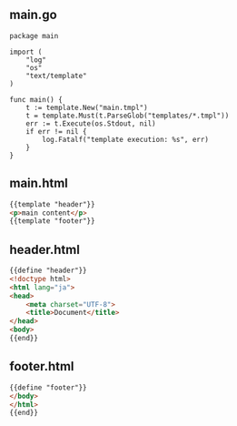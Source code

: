 
## main.go
```golang
package main

import (
	"log"
	"os"
	"text/template"
)

func main() {
	t := template.New("main.tmpl")
	t = template.Must(t.ParseGlob("templates/*.tmpl"))
	err := t.Execute(os.Stdout, nil)
	if err != nil {
		log.Fatalf("template execution: %s", err)
	}
}
```

## main.html

```html
{{template "header"}}
<p>main content</p>
{{template "footer"}}
```




## header.html

```html
{{define "header"}}
<!doctype html>
<html lang="ja">
<head>
	<meta charset="UTF-8">
	<title>Document</title>
</head>
<body>
{{end}}
```


## footer.html
```html
{{define "footer"}}
</body>
</html>
{{end}}
```
